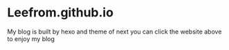 # Leefrom.github.io
My blog is built by hexo and theme of next
you can click the website above to enjoy my blog
